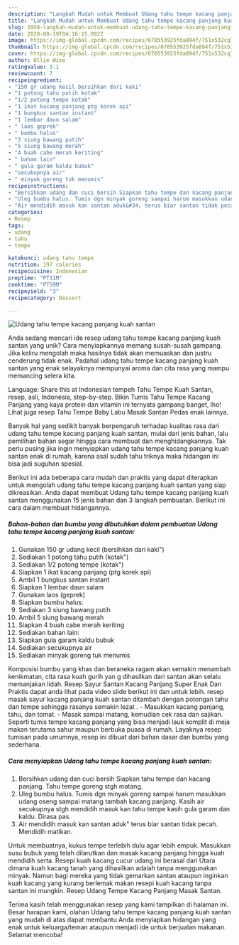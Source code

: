 ```yaml
---
description: "Langkah Mudah untuk Membuat Udang tahu tempe kacang panjang kuah santan Anti Gagal"
title: "Langkah Mudah untuk Membuat Udang tahu tempe kacang panjang kuah santan Anti Gagal"
slug: 2958-langkah-mudah-untuk-membuat-udang-tahu-tempe-kacang-panjang-kuah-santan-anti-gagal
date: 2020-08-19T04:16:15.092Z
image: https://img-global.cpcdn.com/recipes/670553925fda894f/751x532cq70/udang-tahu-tempe-kacang-panjang-kuah-santan-foto-resep-utama.jpg
thumbnail: https://img-global.cpcdn.com/recipes/670553925fda894f/751x532cq70/udang-tahu-tempe-kacang-panjang-kuah-santan-foto-resep-utama.jpg
cover: https://img-global.cpcdn.com/recipes/670553925fda894f/751x532cq70/udang-tahu-tempe-kacang-panjang-kuah-santan-foto-resep-utama.jpg
author: Ollie Wise
ratingvalue: 3.1
reviewcount: 7
recipeingredient:
- "150 gr udang kecil bersihkan dari kaki"
- "1 potong tahu putih kotak"
- "1/2 potong tempe kotak"
- "1 ikat kacang panjang ptg korek api"
- "1 bungkus santan instant"
- "1 lembar daun salam"
- " laos geprek"
- " bumbu halus"
- "3 siung bawang putih"
- "5 siung bawang merah"
- "4 buah cabe merah keriting"
- " bahan lain"
- " gula garam kaldu bubuk"
- "secukupnya air"
- " minyak goreng tuk menumis"
recipeinstructions:
- "Bersihkan udang dan cuci bersih Siapkan tahu tempe dan kacang panjang. Tahu tempe goreng stgh matang."
- "Uleg bumbu halus. Tumis dgn minyak goreng sampai harum masukkan udang oseng sampai matang tambah kacang panjang. Kasih air secukupnya stgh mendidih masuk kan tahu tempe kasih gula garam dan kaldu. Dirasa pas."
- "Air mendidih masuk kan santan aduk&#34; terus biar santan tidak pecah. Mendidih matikan."
categories:
- Resep
tags:
- udang
- tahu
- tempe

katakunci: udang tahu tempe 
nutrition: 197 calories
recipecuisine: Indonesian
preptime: "PT31M"
cooktime: "PT59M"
recipeyield: "3"
recipecategory: Dessert

---
```



![Udang tahu tempe kacang panjang kuah santan](https://img-global.cpcdn.com/recipes/670553925fda894f/751x532cq70/udang-tahu-tempe-kacang-panjang-kuah-santan-foto-resep-utama.jpg)

Anda sedang mencari ide resep udang tahu tempe kacang panjang kuah santan yang unik? Cara menyiapkannya memang susah-susah gampang. Jika keliru mengolah maka hasilnya tidak akan memuaskan dan justru cenderung tidak enak. Padahal udang tahu tempe kacang panjang kuah santan yang enak selayaknya mempunyai aroma dan cita rasa yang mampu memancing selera kita.

Language: Share this at Indonesian tempeh Tahu Tempe Kuah Santan, resep, asli, Indonesia, step-by-step. Bikin Tumis Tahu Tempe Kacang Panjang yang kaya protein dan vitamin ini ternyata gampang banget, lho! Lihat juga resep Tahu Tempe Baby Labu Masak Santan Pedas enak lainnya.

Banyak hal yang sedikit banyak berpengaruh terhadap kualitas rasa dari udang tahu tempe kacang panjang kuah santan, mulai dari jenis bahan, lalu pemilihan bahan segar hingga cara membuat dan menghidangkannya. Tak perlu pusing jika ingin menyiapkan udang tahu tempe kacang panjang kuah santan enak di rumah, karena asal sudah tahu triknya maka hidangan ini bisa jadi suguhan spesial.


Berikut ini ada beberapa cara mudah dan praktis yang dapat diterapkan untuk mengolah udang tahu tempe kacang panjang kuah santan yang siap dikreasikan. Anda dapat membuat Udang tahu tempe kacang panjang kuah santan menggunakan 15 jenis bahan dan 3 langkah pembuatan. Berikut ini cara dalam membuat hidangannya.

<!--inarticleads1-->

##### Bahan-bahan dan bumbu yang dibutuhkan dalam pembuatan Udang tahu tempe kacang panjang kuah santan:

1. Gunakan 150 gr udang kecil (bersihkan dari kaki&#34;)
1. Sediakan 1 potong tahu putih (kotak&#34;)
1. Sediakan 1/2 potong tempe (kotak&#34;)
1. Siapkan 1 ikat kacang panjang (ptg korek api)
1. Ambil 1 bungkus santan instant
1. Siapkan 1 lembar daun salam
1. Gunakan  laos (geprek)
1. Siapkan  bumbu halus:
1. Sediakan 3 siung bawang putih
1. Ambil 5 siung bawang merah
1. Siapkan 4 buah cabe merah keriting
1. Sediakan  bahan lain:
1. Siapkan  gula garam kaldu bubuk
1. Sediakan secukupnya air
1. Sediakan  minyak goreng tuk menumis


Komposisi bumbu yang khas dan beraneka ragam akan semakin menambah kenikmatan, cita rasa kuah gurih yan g dihasilkan dari santan akan selalu memanjakan lidah. Resep Sayur Santan Kacang Panjang Super Enak Dan Praktis dapat anda lihat pada video slide berikut ini dan untuk lebih. resep masak sayur kacang panjang kuah santan ditambah dengan potongan tahu dan tempe sehingga rasanya semakin lezat . - Masukkan kacang panjang, tahu, dan tomat. - Masak sampai matang, kemudian cek rasa dan sajikan. Seperti tumis tempe kacang panjang yang bisa menjadi lauk komplit di meja makan terutama sahur maupun berbuka puasa di rumah. Layaknya resep tumisan pada umumnya, resep ini dibuat dari bahan dasar dan bumbu yang sederhana. 

<!--inarticleads2-->

##### Cara menyiapkan Udang tahu tempe kacang panjang kuah santan:

1. Bersihkan udang dan cuci bersih Siapkan tahu tempe dan kacang panjang. Tahu tempe goreng stgh matang.
1. Uleg bumbu halus. Tumis dgn minyak goreng sampai harum masukkan udang oseng sampai matang tambah kacang panjang. Kasih air secukupnya stgh mendidih masuk kan tahu tempe kasih gula garam dan kaldu. Dirasa pas.
1. Air mendidih masuk kan santan aduk&#34; terus biar santan tidak pecah. Mendidih matikan.


Untuk membuatnya, kukus tempe terlebih dulu agar lebih empuk. Masukkan susu bubuk yang telah dilarutkan dan masak kacang panjang hingga kuah mendidih serta. Resepi kuah kacang cucur udang ini berasal dari Utara dimana kuah kacang tanah yang dihasilkan adalah tanpa menggunakan minyak. Namun bagi mereka yang tidak gemarkan santan ataupun inginkan kuah kacang yang kurang berlemak makan resepi kuah kacang tanpa santan ini mungkin. Resep Udang Tempe Kacang Panjang Masak Santan. 

Terima kasih telah menggunakan resep yang kami tampilkan di halaman ini. Besar harapan kami, olahan Udang tahu tempe kacang panjang kuah santan yang mudah di atas dapat membantu Anda menyiapkan hidangan yang enak untuk keluarga/teman ataupun menjadi ide untuk berjualan makanan. Selamat mencoba!
